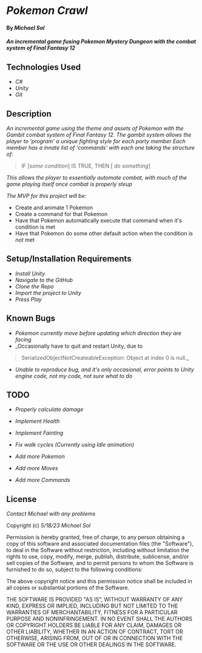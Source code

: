 # _Pokemon Crawl_

#### By _**Michael Sol**_

#### _An incremental game fusing Pokemon Mystery Dungeon with the combat system of Final Fantasy 12_

## Technologies Used

* _C#_
* _Unity_
* _Git_

## Description

_An incremental game using the theme and assets of Pokemon with the Gambit combat system of Final Fantasy 12._
_The gambit system allows the player to 'program' a unique fighting style for each party member_
_Each member has a innate list of 'commands' with each one taking the structure of:_

 > IF [_some condition_] IS TRUE, THEN [ _do something_]

_This allows the player to essentially automate combat, with much of the game playing itself once combat is properly steup_

_The MVP for this project will be:_

* Create and animate 1 Pokemon
* Create a command for that Pokemon
* Have that Pokemon automatically execute that command when it's condition is met
* Have that Pokemon do some other default action when the condition is _not_ met

## Setup/Installation Requirements

* _Install Unity_
* _Navigate to the GitHub_
* _Clone the Repo_
* _Import the project to Unity_
* _Press Play_

## Known Bugs

* _Pokemon currently move before updating which direction they are facing_
* _Occasionally have to quit and restart Unity, due to 

 >SerializedObjectNotCreateableException: Object at index 0 is null._

* _Unable to reproduce bug, and it's only occasional, error points to Unity engine code, not my code, not sure what to do_

## TODO

* _Properly calculate damage_
* _Implement Health_
* _Implement Fainting_
* _Fix walk cycles (Currently using Idle animation)_

* _Add more Pokemon_
* _Add more Moves_
* _Add more Commands_


## License

_Contact Michael with any problems_

Copyright (c) _5/18/23_ _Michael Sol_

Permission is hereby granted, free of charge, to any person obtaining a copy of this software and associated documentation files (the "Software"), to deal in the Software without restriction, including without limitation the rights to use, copy, modify, merge, publish, distribute, sublicense, and/or sell copies of the Software, and to permit persons to whom the Software is furnished to do so, subject to the following conditions:

The above copyright notice and this permission notice shall be included in all copies or substantial portions of the Software.

THE SOFTWARE IS PROVIDED "AS IS", WITHOUT WARRANTY OF ANY KIND, EXPRESS OR IMPLIED, INCLUDING BUT NOT LIMITED TO THE WARRANTIES OF MERCHANTABILITY, FITNESS FOR A PARTICULAR PURPOSE AND NONINFRINGEMENT. IN NO EVENT SHALL THE AUTHORS OR COPYRIGHT HOLDERS BE LIABLE FOR ANY CLAIM, DAMAGES OR OTHER LIABILITY, WHETHER IN AN ACTION OF CONTRACT, TORT OR OTHERWISE, ARISING FROM, OUT OF OR IN CONNECTION WITH THE SOFTWARE OR THE USE OR OTHER DEALINGS IN THE SOFTWARE.